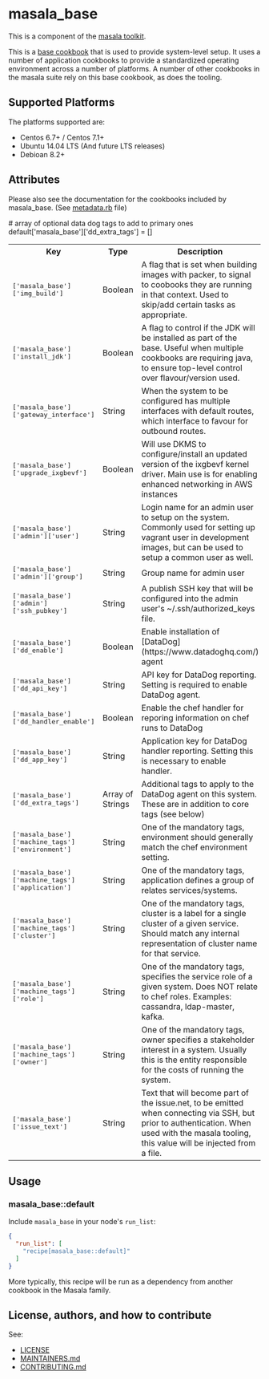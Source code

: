 # masala_base

This is a component of the [masala toolkit](https://github.com/PaytmLabs/masala).

This is a [base cookbook](http://blog.vialstudios.com/the-environment-cookbook-pattern/#thebasecookbook) that is used to provide system-level setup. It uses a number of application cookbooks to provide a standardized operating environment across a number of platforms. A number of other cookbooks in the masala suite rely on this base cookbook, as does the tooling.

## Supported Platforms

The platforms supported are:
- Centos 6.7+ / Centos 7.1+
- Ubuntu 14.04 LTS (And future LTS releases)
- Debioan 8.2+

## Attributes

Please also see the documentation for the cookbooks included by masala_base. (See [metadata.rb](https://github.com/PaytmLabs/masala_base/blob/develop/metadata.rb) file)

<table>
  <tr>
    <th>Key</th>
    <th>Type</th>
    <th>Description</th>
    <th>Default</th>
  </tr>
  <tr>
    <td><tt>['masala_base']['img_build']</tt></td>
    <td>Boolean</td>
    <td>A flag that is set when building images with packer, to signal to coobooks they are running in that context. Used to skip/add certain tasks as appropriate.</td>
    <td><tt>false</tt></td>
  </tr>
  <tr>
    <td><tt>['masala_base']['install_jdk']</tt></td>
    <td>Boolean</td>
    <td>A flag to control if the JDK will be installed as part of the base. Useful when multiple cookbooks are requiring java, to ensure top-level control over flavour/version used.</td>
    <td><tt>true</tt></td>
  </tr>
  <tr>
    <td><tt>['masala_base']['gateway_interface']</tt></td>
    <td>String</td>
    <td>When the system to be configured has multiple interfaces with default routes, which interface to favour for outbound routes.</td>
    <td><tt>eth0</tt></td>
  </tr>
  <tr>
    <td><tt>['masala_base']['upgrade_ixgbevf']</tt></td>
    <td>Boolean</td>
    <td>Will use DKMS to configure/install an updated version of the ixgbevf kernel driver. Main use is for enabling enhanced networking in AWS instances</td>
    <td><tt>true</tt></td>
  </tr>
  <tr>
    <td><tt>['masala_base']['admin']['user']</tt></td>
    <td>String</td>
    <td>Login name for an admin user to setup on the system. Commonly used for setting up vagrant user in development images, but can be used to setup a common user as well.</td>
    <td><tt>masala</tt></td>
  </tr>
  <tr>
    <td><tt>['masala_base']['admin']['group']</tt></td>
    <td>String</td>
    <td>Group name for admin user</td>
    <td><tt>masala</tt></td>
  </tr>
  <tr>
    <td><tt>['masala_base']['admin']['ssh_pubkey']</tt></td>
    <td>String</td>
    <td>A publish SSH key that will be configured into the admin user's ~/.ssh/authorized_keys file.</td>
    <td><tt>true</tt></td>
  </tr>
# array of optional data dog tags to add to primary ones
default['masala_base']['dd_extra_tags'] = []
  <tr>
    <td><tt>['masala_base']['dd_enable']</tt></td>
    <td>Boolean</td>
    <td>Enable installation of [DataDog](https://www.datadoghq.com/) agent</td>
    <td><tt>false</tt></td>
  </tr>
  <tr>
    <td><tt>['masala_base']['dd_api_key']</tt></td>
    <td>String</td>
    <td>API key for DataDog reporting. Setting is required to enable DataDog agent.</td>
    <td><tt>nil</tt></td>
  </tr>
  <tr>
    <td><tt>['masala_base']['dd_handler_enable']</tt></td>
    <td>Boolean</td>
    <td>Enable the chef handler for reporing information on chef runs to DataDog</td>
    <td><tt>false</tt></td>
  </tr>
  <tr>
    <td><tt>['masala_base']['dd_app_key']</tt></td>
    <td>String</td>
    <td>Application key for DataDog handler reporting. Setting this is necessary to enable handler.</td>
    <td><tt>nil</tt></td>
  </tr>
  <tr>
    <td><tt>['masala_base']['dd_extra_tags']</tt></td>
    <td>Array of Strings</td>
    <td>Additional tags to apply to the DataDog agent on this system. These are in addition to core tags (see below)</td>
    <td><tt>[]</tt></td>
  </tr>
  <tr>
    <td><tt>['masala_base']['machine_tags']['environment']</tt></td>
    <td>String</td>
    <td>One of the mandatory tags, environment should generally match the chef environment setting.</td>
    <td><tt>no_name</tt></td>
  </tr>
  <tr>
    <td><tt>['masala_base']['machine_tags']['application']</tt></td>
    <td>String</td>
    <td>One of the mandatory tags, application defines a group of relates services/systems.</td>
    <td><tt>no_name</tt></td>
  </tr>
  <tr>
    <td><tt>['masala_base']['machine_tags']['cluster']</tt></td>
    <td>String</td>
    <td>One of the mandatory tags, cluster is a label for a single cluster of a given service. Should match any internal representation of cluster name for that service.</td>
    <td><tt>no_name</tt></td>
  </tr>
  <tr>
    <td><tt>['masala_base']['machine_tags']['role']</tt></td>
    <td>String</td>
    <td>One of the mandatory tags, specifies the service role of a given system. Does NOT relate to chef roles. Examples: cassandra, ldap-master, kafka.</td>
    <td><tt>not_defined</tt></td>
  </tr>
  <tr>
    <td><tt>['masala_base']['machine_tags']['owner']</tt></td>
    <td>String</td>
    <td>One of the mandatory tags, owner specifies a stakeholder interest in a system. Usually this is the entity responsible for the costs of running the system.</td>
    <td><tt>no_name</tt></td>
  </tr>

  <tr>
    <td><tt>['masala_base']['issue_text']</tt></td>
    <td>String</td>
    <td>Text that will become part of the issue.net, to be emitted when connecting via SSH, but prior to authentication. When used with the masala tooling, this value will be injected from a file.</td>
    <td><tt>(An ASCII art version of the work Masala)</tt></td>
  </tr>
</table>

## Usage

### masala_base::default

Include `masala_base` in your node's `run_list`:

```json
{
  "run_list": [
    "recipe[masala_base::default]"
  ]
}
```

More typically, this recipe will be run as a dependency from another cookbook in the Masala family.

## License, authors, and how to contribute

See:
- [LICENSE](https://github.com/PaytmLabs/masala_base/blob/develop/LICENSE)
- [MAINTAINERS.md](https://github.com/PaytmLabs/masala_base/blob/develop/MAINTAINERS.md)
- [CONTRIBUTING.md](https://github.com/PaytmLabs/masala_base/blob/develop/CONTRIBUTING.md)

